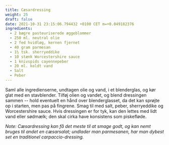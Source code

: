 ```yaml
---
title: Cæsardressing
weight: 25
draft: false
date: 2021-10-31 23:15:06.794432 +0100 CET m=+0.049182376
ingredients:
  - 2 bægre pasteuriserede æggeblommer
  - 250 ml. neutral olie
  - 2 fed hvidløg, kernen fjernet
  - 40 gram parmesan
  - 1½ tsk. sherryeddike
  - 10 stænk Worcestershire sauce
  - 1 knivspids cayennepeber
  - 20 ml. koldt vand
  - Salt
  - Peber
---
```




Saml alle ingredienserne, undtagen olie og vand, i et blenderglas, og
kør glat med en stavblender. Tilføj olien og vandet, og blend dressingen
sammen -- hold eventuelt en hånd over blenderglasset, da det kan sprøjte
op i starten, men pas på fingrene. Smag til med salt, peber,
sherryeddike og Worcestershire sauce. Hvis dressingen er for tyk, kan
den lettes med lidt vand eller sødmælk; den skal cirka have konsistens
som piskefløde.

*Note: Cæsardressing kan få det meste til at smage godt, og kan nemt
bruges til andet en cæsarsalat; undlader man parmesanen, har man dybest
set en traditionel carpaccio-dressing.*







